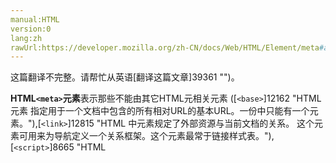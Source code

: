 ```yaml
---
manual:HTML
version:0
lang:zh
rawUrl:https://developer.mozilla.org/zh-CN/docs/Web/HTML/Element/meta#attr-http-equiv
---
```




这篇翻译不完整。请帮忙从英语[翻译这篇文章]39361 "")。






**HTML`<meta>`元素**表示那些不能由其它HTML元相关元素 ([`<base>`]12162 "HTML <base> 元素 指定用于一个文档中包含的所有相对URL的基本URL。一份中只能有一个<base>元素。"),[`<link>`]12815 "HTML 中<link>元素规定了外部资源与当前文档的关系。 这个元素可用来为导航定义一个关系框架。这个元素最常于链接样式表。"),[`<script>`]8665 "HTML <script> 元素用于嵌入或引用可执行脚本。"),[`<style>`]16540 "HTML的<style>元素包含文档的样式信息或者文档的部分内容。默认情况下，该标签的样式信息通常是CSS的格式。")或[`<title>`]38841 "HTML <title> 元素 定义文档的标题，显示在浏览器的标题栏或标签页上。它只可以包含文本，若是包含有标签，则包含的任何标签都不会被解释。")) 之一表示的任何元数据信息.



* <dfn>[内容分类]39362 "")</dfn>元数据内容，如果`[itemprop]39363 "")`属性出现：[流数据]38973 "HTML/Content categories#Flow content"),[表述内容]38975 "")
* <dfn>允许的内容</dfn>无，这是一个[empty element]39005 "empty element: An empty element is an element from HTML, SVG, or MathML that cannot have any child nodes (i.e., nested elements or text nodes).")
* <dfn>标签省略</dfn>标签起始必须被呈现而标签结尾可被省略
* <dfn>允许的父元素</dfn>`<meta charset>`,`<meta http-equiv>`:[`<head>`]8648 "HTML head 元素 规定文档相关的通用信息（元数据），包括文档的标题，文档的样式和脚本的链接（定义）等。")元素. 如果`[http-equiv]39364 "")`不是编码声明, 它也可以在[`<noscript>`]13165 "如果页面上的脚本类型不受支持或者当前在浏览器中关闭了脚本，则在HTML  元素中定义脚本未被执行时的替代内容。")元素内部，它本身在[`<head>`]8648 "HTML head 元素 规定文档相关的通用信息（元数据），包括文档的标题，文档的样式和脚本的链接（定义）等。")元素内部。<br></br>`<meta name>`: 接受元数据内容的任何元素。<br></br>`<meta itemprop>`: 接受元数据内容或解析内容的任何元素。
* <dfn>DOM 接口</dfn>[`HTMLMetaElement`]2771 "此页面仍未被本地化, 期待您的翻译!")

## 属性<a name="属性"></a>


此元素包括[全局属性]38847 "")。



注意: 全局属性`[name]39365 "")`在[`<meta>`]26137 "HTML <meta> 元素表示那些不能由其它HTML元相关元素 (<base>, <link>, <script>, <style> 或 <title>) 之一表示的任何元数据信息.")元素中具有特殊的语义；另外， 在同一个 &lt;meta&gt; 标签中，`[name]39365 "")`,`[http-equiv]39364 "")`或者`[charset]39366 "")`三者中任何一个属性存在时，`[itemprop]39363 "")`属性不能被使用。




**`charset`**



此特性声明当前文档所使用的字符编码，但该声明可以被任何一个元素的**lang**特性的值覆盖。此特性的值必须是一个符合由IANA所定义的字符编码首选MIME 名称（*preferred MIME name*）之一。尽管标准不要求必须使用某些特定的字符编码，但它还是给出了一些建议：


* 鼓励使用 UTF-8；
* 不应该使用不兼容ASCII的编码规范， 以避免不必要的安全风险：浏览器不支持他们(这些不规范的编码)可能会导致浏览器渲染html出错. 在`JIS_C6226-1983`,`JIS_X0212-1990`,`HZ-GB-2312`,`JOHAB`,ISO-2022 系列,EBCDIC系列 等文字


**注意：**非兼容ASCII编码就是那些不会将8位代码点的`0x20`到`0x7E`映射为Unicode代码点`0x0020`到`0x007E`的编码)



* `CESU-8`,`UTF-7`,`BOCU-1`或`SCSU`这些字符集，因为这些字符集已经被证实存在跨站脚本攻击（XSS）的风险。
* 开发者应尽量避免使用`UTF-32`字符集对网页进行编码，因为不是所有的HTML5编码算法能够将其与`UTF-16`编码区分开来。

**注意：**
* 声明的字符编码必须与页面保存所使用的编码相匹配，以避免乱码和安全漏洞.
* [`<meta>`]26137 "HTML <meta> 元素表示那些不能由其它HTML元相关元素 (<base>, <link>, <script>, <style> 或 <title>) 之一表示的任何元数据信息.")元素必须包含在[`<head>`]8648 "HTML head 元素 规定文档相关的通用信息（元数据），包括文档的标题，文档的样式和脚本的链接（定义）等。")元素中 and**within the 512 first bytes**of the page, as some browsers only look at these first bytes before choosing a character set for the page.
* This[`<meta>`]26137 "HTML <meta> 元素表示那些不能由其它HTML元相关元素 (<base>, <link>, <script>, <style> 或 <title>) 之一表示的任何元数据信息.")element is only a part of the[algorithm to determine the character set]39367 "Algorithm charset page")of a page that browsers apply. The HTTP Content-Type header and any BOM elements have precedence over this element.
* 强烈建议使用该属性定义字符编码. 如果未定义，某些跨脚本技术可能危害网页，如[UTF-7 fallback cross-scripting technique]39368 "http://code.google.com/p/doctype/wiki/ArticleUtf7"). 保持设置该属性以避免类似风险。
* 该[`<meta>`]26137 "HTML <meta> 元素表示那些不能由其它HTML元相关元素 (<base>, <link>, <script>, <style> 或 <title>) 之一表示的任何元数据信息.")元素 的`[charset]39366 "")`属性和以下HTML5内容`<meta http-equiv="Content-Type" content="text/html; charset=*IANAcharset*">`等效，其中*`IANAcharset包含了和`*`[charset]39366 "")`一样的值**. 后者的语法仍然是允许的,虽然不再推荐。

<dl><dt id=''>**`content`**</dt><dd>基于内容，这个属性为`[http-equiv]39364 "")`或`[name]39365 "")`属性提供了与其相关的值的定义.</dd><dt id=''>**`http-equiv`**</dt><dd>这个枚举属性定义了能改变服务器和用户引擎行为的编译。这个编译值使用`[content]39369 "")`来定义，如下：<dl><dt id=''>content-language<i></i></dt><dd>这个指令定义页面使用的默认语言.**使用方式:**不要使用这个指令，因为它已经过时了。使用[`<html>`]12547 "HTML <html> 元素 表示一个HTML文档的根（顶级元素），所所以它也被称为根元素。其他所有其他元素必须是此元素的后代。")元素上全局的**lang**属性来替代它.
</dd><dt id=''>&quot;content-security-policy&quot;内容安全策略</dt><dd>它允许页面作者定义当前页的[内容策略]39370 ""). 内容策略主要指定允许的服务器源和脚本端点,这有助于防止跨站点脚本攻击.</dd><dt id=''>content-type<i></i></dt><dd>这个属性定义了文档的[MIME type]39371 "MIME"), 实际上由它的字符编码决定. It follows the same syntax as the HTTP`content-type`entity-header field, but as it is inside an HTML Element, most values are not possible. Therefore the valid syntax for its content is the literal string &#39;`text/html`&#39; eventually followed by a character set with the following syntax:&#39;`; charset=`*`IANAcharset`*&#39; where`IANAcharset`is the*preferred MIME name*for a character set as[defined by the IANA.]29348 "http://www.iana.org/assignments/character-sets")**Usage note:**
* 不要使用该指令因为它已过时。. 使用[`<meta>`]26137 "HTML <meta> 元素表示那些不能由其它HTML元相关元素 (<base>, <link>, <script>, <style> 或 <title>) 之一表示的任何元数据信息.")元素的`[charset]39366 "")`属性 代替。
* As the[`<meta>`]26137 "HTML <meta> 元素表示那些不能由其它HTML元相关元素 (<base>, <link>, <script>, <style> 或 <title>) 之一表示的任何元数据信息.")may not be used to change the type of a document in an XHTML document, or in an HTML5 document following the XHTML syntax, never set MIME type to an XHTML MIME type that way. It would be incorrect.
* Only an HTML document can use the content-type, so most of it is redundant: that&#39;s why it has been obsoleted and replaced by the`[charset]39366 "")`attribute.

</dd><dt id=''>default-style</dt><dd>这个属性指定了在页面上使用的首选样式表.`[content]39369 "")`属性必须包含[`<link>`]12815 "HTML 中<link>元素规定了外部资源与当前文档的关系。 这个元素可用来为导航定义一个关系框架。这个元素最常于链接样式表。")元素的标题,`[href]39320 "")`属性链接到CSS样式表或包含CSS样式表的[`<style>`]16540 "HTML的<style>元素包含文档的样式信息或者文档的部分内容。默认情况下，该标签的样式信息通常是CSS的格式。")元素的标题.</dd><dt id=''>refresh</dt><dd>这个属性指定:
* 如果`[content]39369 "")`只包含一个正整数,则是重新载入页面的时间间隔(秒);
* 如果`[content]39369 "")`包含一个正整数并且跟着一个字符串,则是重定向到指定链接的时间间隔(秒)
</dd><dt id=''>set-cookie<i></i></dt><dd>This pragma defines a[cookie]39372 "cookie")for the page. Its content must follows the syntax defines in the[IETF HTTP Cookie Specification]39373 "http://tools.ietf.org/html/draft-ietf-httpstate-cookie-14").**Note:**Do not use this pragma as it is obsolete. Use the HTTP header set-cookie instead.
</dd></dl></dd><dt id=''>**`name`**</dt><dd>该属性定义文档级元数据的名称。It should not be set if one of the attributes`[itemprop]39363 "")`,`[http-equiv]39364 "")`or`[charset]39366 "")`is also set.<br></br>This document-level metadata name is associated with a value, contained by the`[content]39369 "")`attribute. The possible values for the name element are, with their associated value, stored via the`[content]39369 "")`attribute:
* `application-name`，定义正运行在该网页上的网络应用名称；**Note:**
	* 浏览器可能会通过使用该属性去区分应用。It is different from the[`<title>`]38841 "HTML <title> 元素 定义文档的标题，显示在浏览器的标题栏或标签页上。它只可以包含文本，若是包含有标签，则包含的任何标签都不会被解释。")element, which usually consist of the application name but may also contain specific information like the document name or a status;
	* 简单的网页不应该去定义application-name meta标签。
* `author`，就是这个文档的作者名称，可以用自由的格式去定义；
* `description`，其中包含页面内容的简短和精确的描述。 一些浏览器，如Firefox和Opera，将其用作书签页面的默认描述。
* `generator`, containing, in a free format, the identifier to the software that generated the page;
* `keywords`, containing, as strings separated by commas, relevant words associated with the content of the page;
* `referrer`<i></i>控制所有从该文档发出的 HTTP 请求中HTTP`Referer`首部的内容：

**<meta name="referrer"> content 属性可取的值：**


`no-referrer` | 不要发送 HTTP`Referer`首部。 
`origin` | 发送当前文档的[origin]39374 "")。 
`no-referrer-when-downgrade` | 当目的地是先验安全的(https-&gt;https)则发送[origin]39374 "")作为 referrer ，但是当目的地是较不安全的 (https-&gt;http)时则不发送 referrer 。这个是默认的行为。 
`origin-when-crossorigin` | 在同源请求下，发送完整的URL (不含查询参数) ，其他情况下则仅发送当前文档的[origin]39374 "")。 
`unsafe-URL` | 在同源请求下，发送完整的URL (不含查询参数)。 

**注意：动态地插入**`<meta name="referrer">`(通过 document.write 或者 appendChild) 是不起作用的。同样注意如果同时有多个彼此冲突的策略被定义，那么 no-referrer 策略会生效。


The attribute may also have a value taken from the extended list defined on[WHATWG Wiki MetaExtensions page]39375 "http://wiki.whatwg.org/wiki/MetaExtensions"). Although none has been formally accepted yet, a few commonly used names are among the proposals:


* `creator`, defining, in a free format, the name of the creator of the document. Note that it can be the name of the institution. If there are more than one, several[`<meta>`]26137 "HTML <meta> 元素表示那些不能由其它HTML元相关元素 (<base>, <link>, <script>, <style> 或 <title>) 之一表示的任何元数据信息.")elements should be used;
* `googlebot`, which is a synonym of`robots`, but is only followed by Googlebot, the indexing crawler for Google;
* `publisher`, defining, in a free format, the name of the publisher of the document. Note that it can be the name of the institution;
* `robots`, defining the behavior that cooperative crawlers should have with the page. It is a comma-separated list of values taken in the following list:

**Values for the content of <meta name="robots">**

Value | Description | Used by 
 ---  |  ---  |  ---  | 
`index` | Allows the robot to index the page | All 
`noindex` | Prevents the robot from indexing the page | All 
`follow` | Allows the robot to follow the links on the page | All 
`nofollow` | Prevents the robot from following the links on the page | All 
`noodp` | Prevents the usage of the[Open Directory Project]39376 "http://www.dmoz.org/")description, if any, as the description of the page in the search engine results page | [Google]39377 "http://www.google.com/support/webmasters/bin/answer.py?hl=en&answer=79812"),[Yahoo]39378 "http://help.yahoo.com/l/us/yahoo/search/indexing/indexing-11.html;_ylt=Arh3LHnisvRMPJKzQqmJ97JYqCN4"),[Bing]39379 "http://www.bing.com/toolbox/blogs/webmaster/archive/2008/06/03/robots-exclusion-protocol-joining-together-to-provide-better-documentation.aspx") 
`noarchive` | Prevents the search engine from caching the content of the page | [Google]39377 "http://www.google.com/support/webmasters/bin/answer.py?hl=en&answer=79812"),[Yahoo]39380 "http://help.yahoo.com/l/us/yahoo/search/indexing/basics-10.html;_ylt=Aszma_Ly8TfhL7mn_LGWn5RYqCN4") 
`nosnippet` | Prevents the display of any description of the page in the search engine results page | [Google]39381 "http://www.google.com/support/webmasters/bin/answer.py?answer=35304") 
`noimageindex` | Prevents this page from appearing as the referring page of an indexed image | [Google]39377 "http://www.google.com/support/webmasters/bin/answer.py?hl=en&answer=79812") 
`noydir` | Prevents the usage of the Yahoo Directory description, if any, as the description of the page in the search engine results page | [Yahoo]39378 "http://help.yahoo.com/l/us/yahoo/search/indexing/indexing-11.html;_ylt=Arh3LHnisvRMPJKzQqmJ97JYqCN4") 
`nocache` | Synonym of`noarchive` | [Bing]39379 "http://www.bing.com/toolbox/blogs/webmaster/archive/2008/06/03/robots-exclusion-protocol-joining-together-to-provide-better-documentation.aspx") 

**Notes:**
	* Only cooperative robots will follow the rules defined by the robots name. Do not expect to keep e-mail harvesters at bay with this.
	* The robot still needs to access the page in order to read the meta value. If you want to keep them at bay, for example to prevent bandwidth consumption, use a*[robots.txt]39382 "Robot Exclusion Protocol")*file instead (or in complement).
	* If you want to remove the page of an index, changing the meta to`noindex`will work, but only when the robot visit the page again. Be sure not to prevent such visits, via the*robots.txt*file for example. Some search engines have developers tools, allowing a quick removal of some page.
	* Some possible values are mutually exclusive, like using`index`and`noindex`, or`follow`and`nofollow`, at the same time. In these cases the behavior of the robot is undefined, and may vary from one to the other. So avoid these cases.
	* Some search engine crawler robots, like those of Google, Yahoo Search or Bing, support the same values on an HTTP directive,`X-Robot-Tags`: this allows them to use these pragma on non-HTML documents, like images.
* `slurp`, which is a synonym of`robots`, but is only followed by Slurp, the indexing crawler for Yahoo Search;
* `viewport`, 它提供有关视口初始大小的提示，仅供移动设备使用。
	* **值的内容为： <meta name="viewport">**

Value | 可能值 | 描述 
 ---  |  ---  |  ---  | 
`width` | 一个正整数或者字符串`device-width` | 以pixels（像素）为单位， 定义viewport（视口）的宽度。 
`height` | 一个正整数或者字符串`device-height` | 以pixels（像素）为单位， 定义viewport（视口）的高度。 
`initial-scale` | `一个0.0`到`10.0之间的正数` | 定义设备宽度（纵向模式下的设备宽度或横向模式下的设备高度）与视口大小之间的缩放比率。 
`maximum-scale` | `一个0.0`到`10.0之间的正数` | 定义缩放的最大值；它必须大于或等于minimum-scale的值，不然会导致不确定的行为发生。 
`minimum-scale` | `一个0.0`到`10.0之间的正数` | 定义缩放的最小值；它必须小于或等于maximum-scale的值，不然会导致不确定的行为发生。 
`user-scalable` | 一个布尔值（yes 或者no） | 如果设置为 no，用户将不能放大或缩小网页。默认值为 yes。 


Specification | Status | Comment 
 ---  |  ---  |  ---  | 
[CSS Device Adaptation<br></br><small>&lt;meta name=&quot;viewport&quot;&gt;</small>]39383 "") | Working Draft | Non-normatively describes the Viewport META element 

See also:[`@viewport`]28252 "The @viewport CSS at-rule contains a set of nested descriptors in a CSS block that is delimited by curly braces. These descriptors control viewport settings, primarily on mobile devices.")
**Notes:**
		* Though not standardized, this attribute is used by different mobile browsers like Safari Mobile, Firefox for Mobile or Opera Mobile.
		* The default values may change from one device, and browser, to another.
		* To learn about this pragma in Firefox for Mobile, see[this article]32572 "Mobile/Viewport meta tag").
</dd><dt id=''>**`scheme`**<i></i></dt><dd>This attribute defines the scheme in which the metadata is described. A scheme is a context leading to the correct interpretations of the`[content]39369 "")`value, like a format.**Notes:**Do not use this attribute as it is obsolete. There is no replacement for it as there was no real usage for it. Omit it altogether.
</dd></dl>
## Notes<a name="Notes"></a>


Depending on the attributes set, the kind of metadata can be one of the following:


* If`[name]39365 "")`is set, it is*document-level**metadata*, applying to the whole page.
* If`[http-equiv]39364 "")`is set, it is a*pragma directive*— information normally given by the web server about how the web page is served.
* If`[charset]39366 "")`is set, it is a*charset declaration*— the character encoding used by the webpage.
* If`[itemprop]39363 "")`is set, it is*user-defined metadata*— transparent for the user-agent as the semantics of the metadata is user-specific.<i></i>

## 示例<a name="示例"></a>

```
<!-- Defining the charset in HTML4 -->
<meta http-equiv="Content-Type" content="text/html; charset=utf-8">

<!-- In HTML5 -->
<meta charset="utf-8">

<!-- Redirect page after 3 seconds -->
<meta http-equiv="refresh" content="3;url=http://www.mozilla.org/">
```

## Accessibility concerns<a name="Accessibility_concerns"></a>

### Refreshing content<a name="Refreshing_content"></a>


Pages set with a`refresh`value run the risk of having the time interval being too short. People navigating with the aid of assistive technology such as a screen reader may be unable to read through and understand the page&#39;s content before being automatically redirected. The abrupt, unannounced updating of the page content may also be disorienting for people experiencing low vision conditions.


* [MDN Understanding WCAG, Guideline 2.1 explanations]39384 "")
* [MDN Understanding WCAG, Guideline 3.1 explanations]39385 "")
* [Understanding Success Criterion 2.2.1 | W3C Understanding WCAG 2.0]39386 "")
* [Understanding Success Criterion 2.2.4 | W3C Understanding WCAG 2.0]39387 "")
* [Understanding Success Criterion 3.2.5 | W3C Understanding WCAG 2.0]39388 "")

### Viewport scaling<a name="Viewport_scaling"></a>


Disabling zooming capabilities by setting`user-scalable`to a value of`no`prevents people experiencing low vision conditions from being able to read and understand page content.


* [MDN Understanding WCAG, Guideline 1.4 explanations]30213 "")
* [Understanding Success Criterion 1.4.4 | W3C Understanding WCAG 2.0]30475 "")

## 规范<a name="规范"></a>

Specification | Status | Comment 
 ---  |  ---  |  ---  | 
[Referrer Policy<br></br><small>&lt;meta name=&quot;referrer&quot;&gt;</small>]39389 "") | Candidate Recommendation | Defines value and semantic of`<meta name="referrer">`. 
[HTML Living Standard<br></br><small>&lt;meta&gt;</small>]12864 "") | Living Standard |  
[HTML5<br></br><small>&lt;meta&gt;</small>]12865 "") | Recommendation |  
[HTML 4.01 Specification<br></br><small>&lt;meta&gt;</small>]39390 "") | Recommendation |  


## Browser compatibility<a name="Browser_compatibility"></a>


**[We&#39;re converting our compatibility data into a machine-readable JSON format]3344 "")**. This compatibility table still uses the old format, because we haven&#39;t yet converted the data it contains.**[Find out how you can help!]3392 "")**


* 
* 

Feature | Chrome | Firefox (Gecko) | Internet Explorer | Opera | Safari 
Basic support | (Yes) | 1.0 (1.7 or earlier) | (Yes) | (Yes) | (Yes) 
`name="referrer"` | 17 | [36.0]14667 "Released on 2015-02-24.")(36.0) | ? | ? | ? 




## See also<a name="See_also"></a>

* The other elements containing metadata:[`<base>`]12162 "HTML <base> 元素 指定用于一个文档中包含的所有相对URL的基本URL。一份中只能有一个<base>元素。"),[`<head>`]8648 "HTML head 元素 规定文档相关的通用信息（元数据），包括文档的标题，文档的样式和脚本的链接（定义）等。"),[`<link>`]12815 "HTML 中<link>元素规定了外部资源与当前文档的关系。 这个元素可用来为导航定义一个关系框架。这个元素最常于链接样式表。"),[`<style>`]16540 "HTML的<style>元素包含文档的样式信息或者文档的部分内容。默认情况下，该标签的样式信息通常是CSS的格式。"),[`<title>`]38841 "HTML <title> 元素 定义文档的标题，显示在浏览器的标题栏或标签页上。它只可以包含文本，若是包含有标签，则包含的任何标签都不会被解释。").



